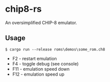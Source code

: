 # chip8-rs

An oversimplified CHIP-8 emulator.

## Usage

```
$ cargo run --release roms\demos\some_rom.ch8
```

* F2 - restart emulation
* F4 - toggle debug (see console)
* F11 - emulation speed down
* F12 - emulation speed up
